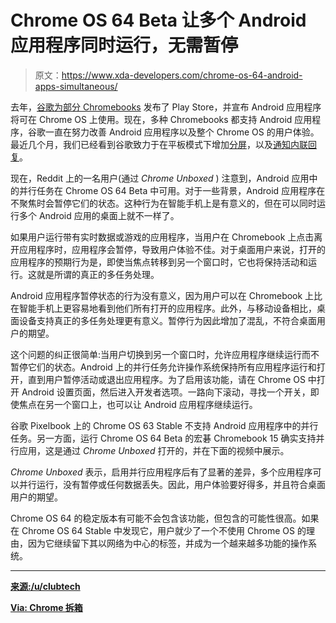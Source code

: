 # Chrome OS 64 Beta 让多个 Android 应用程序同时运行，无需暂停

> 原文：<https://www.xda-developers.com/chrome-os-64-android-apps-simultaneous/>

去年，[谷歌为部分 Chromebooks](https://www.xda-developers.com/xda-external-link/google-demos-how-android-apps-work-and-look-on-chromebooks/) 发布了 Play Store，并宣布 Android 应用程序将可在 Chrome OS 上使用。现在，多种 Chromebooks 都支持 Android 应用程序，谷歌一直在努力改善 Android 应用程序以及整个 Chrome OS 的用户体验。最近几个月，我们已经看到谷歌致力于在平板模式下增加[分屏](https://www.xda-developers.com/chrome-os-dev-channel-enable-splitscreen-tablet-mode/)，以及[通知内联回复](https://www.xda-developers.com/chrome-os-notifications-inline-reply/)。

现在，Reddit 上的一名用户(通过 *Chrome Unboxed* ) 注意到，Android 应用中的并行任务在 Chrome OS 64 Beta 中可用。对于一些背景，Android 应用程序在不聚焦时会暂停它们的状态。这种行为在智能手机上是有意义的，但在可以同时运行多个 Android 应用的桌面上就不一样了。

如果用户运行带有实时数据或游戏的应用程序，当用户在 Chromebook 上点击离开应用程序时，应用程序会暂停，导致用户体验不佳。对于桌面用户来说，打开的应用程序的预期行为是，即使当焦点转移到另一个窗口时，它也将保持活动和运行。这就是所谓的真正的多任务处理。

Android 应用程序暂停状态的行为没有意义，因为用户可以在 Chromebook 上比在智能手机上更容易地看到他们所有打开的应用程序。此外，与移动设备相比，桌面设备支持真正的多任务处理更有意义。暂停行为因此增加了混乱，不符合桌面用户的期望。

这个问题的纠正很简单:当用户切换到另一个窗口时，允许应用程序继续运行而不暂停它们的状态。Android 上的并行任务允许操作系统保持所有应用程序运行和打开，直到用户暂停活动或退出应用程序。为了启用该功能，请在 Chrome OS 中打开 Android 设置页面，然后进入开发者选项。一路向下滚动，寻找一个开关，即使焦点在另一个窗口上，也可以让 Android 应用程序继续运行。

谷歌 Pixelbook 上的 Chrome OS 63 Stable 不支持 Android 应用程序中的并行任务。另一方面，运行 Chrome OS 64 Beta 的宏碁 Chromebook 15 确实支持并行应用，这是通过 *Chrome Unboxed* 打开的，并在下面的视频中展示。

*Chrome Unboxed* 表示，启用并行应用程序后有了显著的差异，多个应用程序可以并行运行，没有暂停或任何数据丢失。因此，用户体验要好得多，并且符合桌面用户的期望。

Chrome OS 64 的稳定版本有可能不会包含该功能，但包含的可能性很高。如果在 Chrome OS 64 Stable 中发现它，用户就少了一个不使用 Chrome OS 的理由，因为它继续留下其以网络为中心的标签，并成为一个越来越多功能的操作系统。

* * *

[**来源:/u/clubtech**](https://www.reddit.com/r/chromeos/comments/7k18x6/fyi_chromeos_64_beta_has_a_toggle_to_allow_true/)

[**Via: Chrome 拆箱**](https://chromeunboxed.com/news/android-parallel-tasks-incoming-chrome-os-64/)